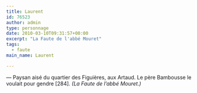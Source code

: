 ```yaml
---
title: Laurent
id: 76523
author: admin
type: personnage
date: 2010-03-10T09:31:57+00:00
excerpt: "La Faute de l'abbé Mouret"
tags:
  - faute
main_name: Laurent

---
```

— Paysan aisé du quartier des Figuières, aux Artaud. Le père Bambousse le voulait pour gendre [284]. _(La Faute de l&rsquo;abbé Mouret.)_